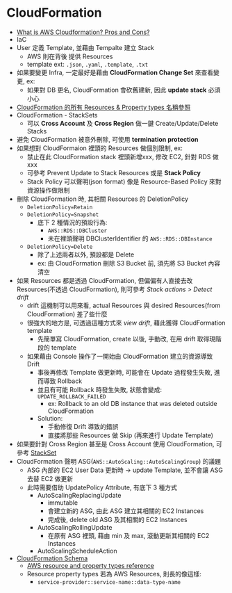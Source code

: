
# CloudFormation

- [What is AWS Cloudformation? Pros and Cons?](https://www.youtube.com/watch?v=0Sh9OySCyb4)
- IaC
- User 定義 Template, 並藉由 Tempalte 建立 Stack
    - AWS 則在背後 提供 Resources
    - template ext: `.json`, `.yaml`, `.template`, `.txt`
- 如果要變更 Infra, 一定最好是藉由 **CloudFormation Change Set** 來查看變更, ex:
    - 如果對 DB 更名, CloudFormation 會砍舊建新, 因此 **update stack** 必須小心
- [CloudFormation 的所有 Resources & Property types 名稱參照](https://docs.aws.amazon.com/AWSCloudFormation/latest/UserGuide/aws-template-resource-type-ref.html)
- CloudFormation - StackSets
    - 可以 **Cross Account** 及 **Cross Region** 做一鍵 Create/Update/Delete Stacks
- 避免 CloudFormation 被意外刪除, 可使用 **termination protection**
- 如果想對 CloudFormaion 裡頭的 Resources 做個別限制, ex:
    - 禁止在此 CloudFormation stack 裡頭新增xxx, 修改 EC2, 針對 RDS 做 xxx
    - 可參考 Prevent Update to Stack Resources 或是 **Stack Policy**
    - Stack Policy 可以聲明(json format) 像是 Resource-Based Policy 來對資源操作做限制
- 刪除 CloudFormation 時, 其相關 Resources 的 DeletionPolicy
    - `DeletionPolicy=Retain`
    - `DeletionPolicy=Snapshot`
        - 底下 2 種情況的預設行為:
            - `AWS::RDS::DBCluster`
            - 未在裡頭聲明 DBClusterIdentifier 的 `AWS::RDS::DBInstance`
    - `DeletionPolicy=Delete`
        - 除了上述兩者以外, 預設都是 Delete
        - ex: 由 CloudFormation 刪除 S3 Bucket 前, 須先將 S3 Bucket 內容清空
- 如果 Resources 都是透過 CloudFormation, 但偏偏有人直接去改 Resources(不透過 CloudFormation), 則可參考 *Stack actions > Detect drift*
    - drift 這機制可以用來看, actual Resources 與 desired Resources(from CloudFormation) 差了些什麼
    - 很強大的地方是, 可透過這種方式來 *view drift*, 藉此獲得 CloudFormation template
        - 先簡單寫 CloudFormation, create 以後, 手動改, 在用 drift 取得現階段的 template
    - 如果藉由 Console 操作了一開始由 CloudFormation 建立的資源導致 Drift
        - 事後再修改 Template 做更新時, 可能會在 Update 過程發生失敗, 進而導致 Rollback
        - 並且有可能 Rollback 時發生失敗, 狀態會變成: `UPDATE_ROLLBACK_FAILED`
            - ex: Rollback to an old DB instance that was deleted outside CloudFormation
        - Solution:
            - 手動修復 Drift 導致的錯誤
            - 直接將那些 Resources 做 Skip (再來進行 Update Template)
- 如果要針對 Cross Region 甚至是 Cross Account 使用 CloudFormation, 可參考 [StackSet](https://docs.aws.amazon.com/AWSCloudFormation/latest/UserGuide/what-is-cfnstacksets.html)
- CloudFormation 聲明 ASG(`AWS::AutoScaling::AutoScalingGroup`) 的議題
    - ASG 內部的 EC2 User Data 更新時 -> update Template, 並不會讓 ASG 去替 EC2 做更新
    - 此時需要借助 UpdatePolicy Attribute, 有底下 3 種方式
        - AutoScalingReplacingUpdate
            - immutable
            - 會建立新的 ASG, 由此 ASG 建立其相關的 EC2 Instances
            - 完成後, delete old ASG 及其相關的 EC2 Instances
        - AutoScalingRollingUpdate
            - 在原有 ASG 裡頭, 藉由 min 及 max, 滾動更新其相關的 EC2 Instances
        - AutoScalingScheduleAction
- [CloudFormation Schema](https://docs.aws.amazon.com/AWSCloudFormation/latest/UserGuide/template-anatomy.html)
    - [AWS resource and property types reference](https://docs.aws.amazon.com/AWSCloudFormation/latest/UserGuide/aws-template-resource-type-ref.html)
    - Resource property types 若為 AWS Resources, 則長的像這樣: 
        - `service-provider::service-name::data-type-name`
